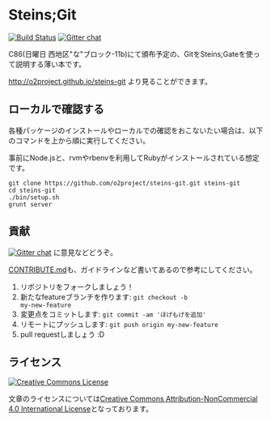 Steins;Git
===========

[![Build Status](https://travis-ci.org/o2project/steins-git.svg?branch=master)](https://travis-ci.org/o2project/steins-git) [![Gitter chat](https://badges.gitter.im/o2project/steins-git.png)](https://gitter.im/o2project/steins-git)

C86(日曜日 西地区"な"ブロック-11b)にて頒布予定の、GitをSteins;Gateを使って説明する薄い本です。

http://o2project.github.io/steins-git より見ることができます。

## ローカルで確認する

各種パッケージのインストールやローカルでの確認をおこないたい場合は、以下のコマンドを上から順に実行してください。

事前にNode.jsと、rvmやrbenvを利用してRubyがインストールされている想定です。

```
git clone https://github.com/o2project/steins-git.git steins-git
cd steins-git
./bin/setup.sh
grunt server
```

## 貢献

[![Gitter chat](https://badges.gitter.im/o2project/steins-git.png)](https://gitter.im/o2project/steins-git) に意見などどうぞ。

[CONTRIBUTE.md](CONTRIBUTE.md "CONTRIBUTE.md")も、ガイドラインなど書いてあるので参考にしてください。

1. リポジトリをフォークしましょう！
2. 新たなfeatureブランチを作ります: <code>git checkout -b my-new-feature</code>
3. 変更点をコミットします: `git commit -am 'ほげもげを追加'`
4. リモートにプッシュします: `git push origin my-new-feature`
5. pull requestしましょう :D

## ライセンス

<a rel="license" href="http://creativecommons.org/licenses/by-nc/4.0/"><img alt="Creative Commons License" style="border-width:0" src="http://i.creativecommons.org/l/by-nc/4.0/88x31.png" /></a>

文章のライセンスについては<a rel="license" href="http://creativecommons.org/licenses/by-nc/4.0/">Creative Commons Attribution-NonCommercial 4.0 International License</a>となっております。
